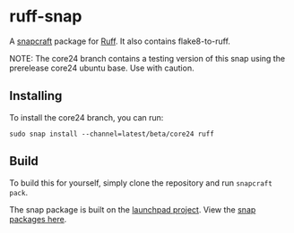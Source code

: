 # ruff-snap

A [snapcraft](https://snapcraft.io/about) package for [Ruff](https://github.com/charliermarsh/ruff). It also contains flake8-to-ruff.

NOTE: The core24 branch contains a testing version of this snap using the prerelease
core24 ubuntu base. Use with caution.

## Installing

To install the core24 branch, you can run:

    sudo snap install --channel=latest/beta/core24 ruff 

## Build

To build this for yourself, simply clone the repository and run `snapcraft pack`.

The snap package is built on the [launchpad project](https://launchpad.net/ruff-snap).
View the [snap packages here](https://launchpad.net/ruff-snap/+snaps).
